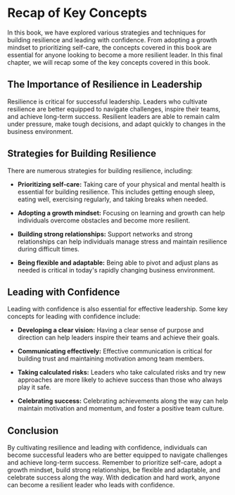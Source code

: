 Recap of Key Concepts
=============================================

In this book, we have explored various strategies and techniques for building resilience and leading with confidence. From adopting a growth mindset to prioritizing self-care, the concepts covered in this book are essential for anyone looking to become a more resilient leader. In this final chapter, we will recap some of the key concepts covered in this book.

The Importance of Resilience in Leadership
------------------------------------------

Resilience is critical for successful leadership. Leaders who cultivate resilience are better equipped to navigate challenges, inspire their teams, and achieve long-term success. Resilient leaders are able to remain calm under pressure, make tough decisions, and adapt quickly to changes in the business environment.

Strategies for Building Resilience
----------------------------------

There are numerous strategies for building resilience, including:

* **Prioritizing self-care:** Taking care of your physical and mental health is essential for building resilience. This includes getting enough sleep, eating well, exercising regularly, and taking breaks when needed.

* **Adopting a growth mindset:** Focusing on learning and growth can help individuals overcome obstacles and become more resilient.

* **Building strong relationships:** Support networks and strong relationships can help individuals manage stress and maintain resilience during difficult times.

* **Being flexible and adaptable:** Being able to pivot and adjust plans as needed is critical in today's rapidly changing business environment.

Leading with Confidence
-----------------------

Leading with confidence is also essential for effective leadership. Some key concepts for leading with confidence include:

* **Developing a clear vision:** Having a clear sense of purpose and direction can help leaders inspire their teams and achieve their goals.

* **Communicating effectively:** Effective communication is critical for building trust and maintaining motivation among team members.

* **Taking calculated risks:** Leaders who take calculated risks and try new approaches are more likely to achieve success than those who always play it safe.

* **Celebrating success:** Celebrating achievements along the way can help maintain motivation and momentum, and foster a positive team culture.

Conclusion
----------

By cultivating resilience and leading with confidence, individuals can become successful leaders who are better equipped to navigate challenges and achieve long-term success. Remember to prioritize self-care, adopt a growth mindset, build strong relationships, be flexible and adaptable, and celebrate success along the way. With dedication and hard work, anyone can become a resilient leader who leads with confidence.
